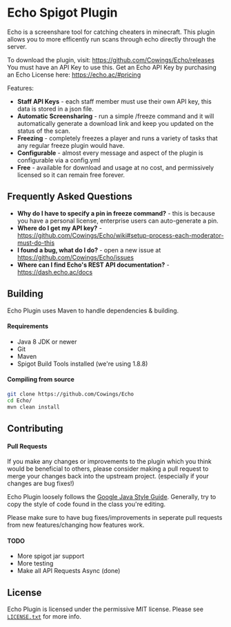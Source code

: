 # Echo Spigot Plugin
Echo is a screenshare tool for catching cheaters in minecraft. This plugin allows you to more efficently run scans through echo directly through the server.

To download the plugin, visit: https://github.com/Cowings/Echo/releases
You must have an API Key to use this. Get an Echo API Key by purchasing an Echo License here: https://echo.ac/#pricing

Features:
* **Staff API Keys** - each staff member must use their own API key, this data is stored in a json file.
* **Automatic Screensharing** - run a simple /freeze command and it will automatically generate a download link and keep you updated on the status of the scan.
* **Freezing** - completely freezes a player and runs a variety of tasks that any regular freeze plugin would have.
* **Configurable** - almost every message and aspect of the plugin is configurable via a config.yml
* **Free** - available for download and usage at no cost, and permissively licensed so it can remain free forever.

## Frequently Asked Questions
* **Why do I have to specify a pin in freeze command?** - this is because you have a personal license, enterprise users can auto-generate a pin.
* **Where do I get my API key?** - https://github.com/Cowings/Echo/wiki#setup-process-each-moderator-must-do-this
* **I found a bug, what do I do?** - open a new issue at https://github.com/Cowings/Echo/issues
* **Where can I find Echo's REST API documentation?** - https://dash.echo.ac/docs


## Building
Echo Plugin uses Maven to handle dependencies & building.

#### Requirements
* Java 8 JDK or newer
* Git
* Maven
* Spigot Build Tools installed (we're using 1.8.8)

#### Compiling from source
```sh
git clone https://github.com/Cowings/Echo
cd Echo/
mvn clean install
```

## Contributing
#### Pull Requests
If you make any changes or improvements to the plugin which you think would be beneficial to others, please consider making a pull request to merge your changes back into the upstream project. (especially if your changes are bug fixes!)

Echo Plugin loosely follows the [Google Java Style Guide](https://google.github.io/styleguide/javaguide.html). Generally, try to copy the style of code found in the class you're editing. 

Please make sure to have bug fixes/improvements in seperate pull requests from new features/changing how features work.

#### TODO
* More spigot jar support
* More testing
* Make all API Requests Async (done)

## License
Echo Plugin is licensed under the permissive MIT license. Please see [`LICENSE.txt`](https://github.com/Cowings/Echo/blob/master/LICENSE.txt) for more info.
